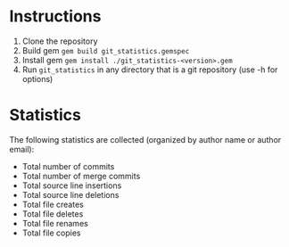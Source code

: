 # Instructions

1. Clone the repository
2. Build gem `gem build git_statistics.gemspec`
3. Install gem `gem install ./git_statistics-<version>.gem`
4. Run `git_statistics` in any directory that is a git repository (use -h for options)

# Statistics

The following statistics are collected (organized by author name or author email):

* Total number of commits
* Total number of merge commits
* Total source line insertions
* Total source line deletions
* Total file creates
* Total file deletes
* Total file renames
* Total file copies
